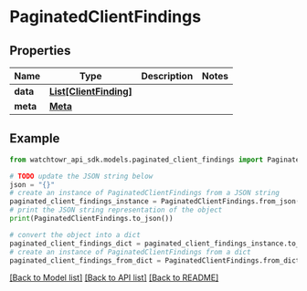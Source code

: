 # PaginatedClientFindings


## Properties

Name | Type | Description | Notes
------------ | ------------- | ------------- | -------------
**data** | [**List[ClientFinding]**](ClientFinding.md) |  | 
**meta** | [**Meta**](Meta.md) |  | 

## Example

```python
from watchtowr_api_sdk.models.paginated_client_findings import PaginatedClientFindings

# TODO update the JSON string below
json = "{}"
# create an instance of PaginatedClientFindings from a JSON string
paginated_client_findings_instance = PaginatedClientFindings.from_json(json)
# print the JSON string representation of the object
print(PaginatedClientFindings.to_json())

# convert the object into a dict
paginated_client_findings_dict = paginated_client_findings_instance.to_dict()
# create an instance of PaginatedClientFindings from a dict
paginated_client_findings_from_dict = PaginatedClientFindings.from_dict(paginated_client_findings_dict)
```
[[Back to Model list]](../README.md#documentation-for-models) [[Back to API list]](../README.md#documentation-for-api-endpoints) [[Back to README]](../README.md)


